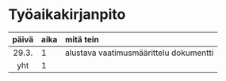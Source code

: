 # Työaikakirjanpito

| päivä | aika | mitä tein  |
| :----:|:-----| :-----|
| 29.3. | 1    | alustava vaatimusmäärittelu dokumentti |
| yht   | 1   | | 
